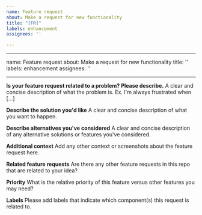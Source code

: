 ```yaml
---
name: Feature request
about: Make a request for new functionality
title: "[FR]"
labels: enhancement
assignees: ''

---
```


---
name: Feature request
about: Make a request for new functionality
title: ''
labels: enhancement
assignees: ''

---

**Is your feature request related to a problem? Please describe.**
A clear and concise description of what the problem is. Ex. I'm always frustrated when [...]

**Describe the solution you'd like**
A clear and concise description of what you want to happen.

**Describe alternatives you've considered**
A clear and concise description of any alternative solutions or features you've considered.

**Additional context**
Add any other context or screenshots about the feature request here.

**Related feature requests**
Are there any other feature requests in this repo that are related to your idea?

**Priority**
What is the relative priority of this feature versus other features you may need?

**Labels**
Please add labels that indicate which component(s) this request is related to.
